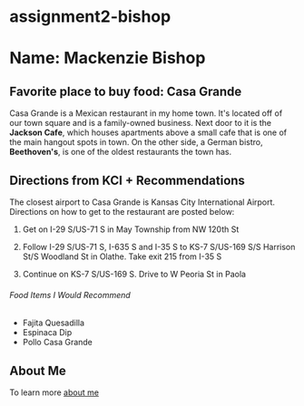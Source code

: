 # assignment2-bishop
# Name: Mackenzie Bishop
## Favorite place to buy food: Casa Grande
Casa Grande is a Mexican restaurant in my home town. It's located off of our town square and is a family-owned business. Next door to it is the **Jackson Cafe**, which houses apartments above a small cafe that is one of the main hangout spots in town. On the other side, a German bistro, **Beethoven's**, is one of the oldest restaurants the town has.
## Directions from KCI + Recommendations
The closest airport to Casa Grande is Kansas City International Airport. Directions on how to get to the restaurant are posted below:

1. Get on I-29 S/US-71 S in May Township from NW 120th St

2. Follow I-29 S/US-71 S, I-635 S and I-35 S to KS-7 S/US-169 S/S Harrison St/S Woodland St in Olathe. Take exit 215 from I-35 S

3. Continue on KS-7 S/US-169 S. Drive to W Peoria St in Paola

###### Food Items I Would Recommend
- Fajita Quesadilla
- Espinaca Dip
- Pollo Casa Grande

## About Me
To learn more [about me](https://github.com/mackenziebishop/assignment2-bishop/blob/main/AboutMe.md)
